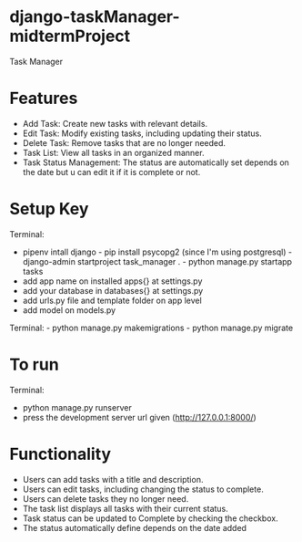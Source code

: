 # django-taskManager-midtermProject
Task Manager


# Features
- Add Task: Create new tasks with relevant details.
- Edit Task: Modify existing tasks, including updating their status.
- Delete Task: Remove tasks that are no longer needed.
- Task List: View all tasks in an organized manner.
- Task Status Management: The status are automatically set depends on the date but u can edit it if it is complete or not.

# Setup Key
  Terminal:
   - pipenv intall django
    - pip install psycopg2 (since I'm using postgresql)
    - django-admin startproject task_manager .
    - python manage.py startapp tasks
  - add app name on installed apps{} at settings.py
  - add your database in databases{} at settings.py
  - add urls.py file and template folder on app level
  - add model on models.py
  
  Terminal:
    - python manage.py makemigrations
    - python manage.py migrate
# To run
  Terminal:
  - python manage.py runserver
  - press the development server url given (http://127.0.0.1:8000/)

# Functionality
- Users can add tasks with a title and description.
- Users can edit tasks, including changing the status to complete.
- Users can delete tasks they no longer need.
- The task list displays all tasks with their current status.
- Task status can be updated to Complete by checking the checkbox.
- The status automatically define depends on the date added
